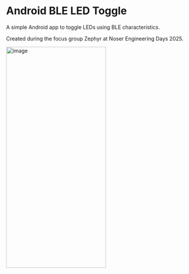 # Android BLE LED Toggle

A simple Android app to toggle LEDs using BLE characteristics.

Created during the focus group Zephyr at Noser Engineering Days 2025.

<img width="270" height="600" alt="image" src="https://github.com/user-attachments/assets/21d5398c-7b7c-4e0d-bb30-7e37633de2ee" />

